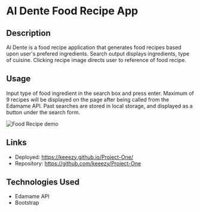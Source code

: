 # Al Dente Food Recipe App

## Description
Al Dente is a food recipe application that generates food recipes based upon user's prefered ingredients. Search output displays ingredients, type of cuisine. Clicking recipe image directs user to reference of food recipe.

## Usage
Input type of food ingredient in the search box and press enter. Maximum of 9 recipes will be displayed on the page after being called from the Edamame API. Past searches are stored in local storage, and displayed as a button under the search form. 

<img src="https://user-images.githubusercontent.com/99520179/167244318-9c555c67-6416-43b3-af17-702eda61d804.png" alt="Food Recipe demo" style="max-width:100%;">

## Links
- Deployed: https://keeezy.github.io/Project-One/
- Repository: https://github.com/keeezy/Project-One

## Technologies Used
- Edamame API
- Bootstrap